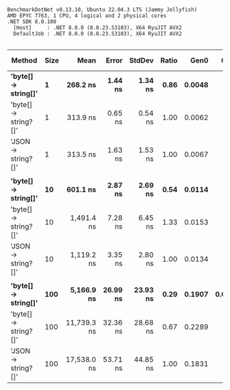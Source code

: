 ```

BenchmarkDotNet v0.13.10, Ubuntu 22.04.3 LTS (Jammy Jellyfish)
AMD EPYC 7763, 1 CPU, 4 logical and 2 physical cores
.NET SDK 8.0.100
  [Host]     : .NET 8.0.0 (8.0.23.53103), X64 RyuJIT AVX2
  DefaultJob : .NET 8.0.0 (8.0.23.53103), X64 RyuJIT AVX2


```
| Method               | Size | Mean        | Error    | StdDev   | Ratio | Gen0   | Gen1   | Allocated | Alloc Ratio |
|--------------------- |----- |------------:|---------:|---------:|------:|-------:|-------:|----------:|------------:|
| **&#39;byte[] → string[]&#39;**  | **1**    |    **268.2 ns** |  **1.44 ns** |  **1.34 ns** |  **0.86** | **0.0048** |      **-** |     **416 B** |        **0.71** |
| &#39;byte[] → string?[]&#39; | 1    |    313.9 ns |  0.65 ns |  0.54 ns |  1.00 | 0.0062 |      - |     528 B |        0.90 |
| &#39;JSON → string?[]&#39;   | 1    |    313.5 ns |  1.63 ns |  1.53 ns |  1.00 | 0.0067 |      - |     584 B |        1.00 |
|                      |      |             |          |          |       |        |        |           |             |
| **&#39;byte[] → string[]&#39;**  | **10**   |    **601.1 ns** |  **2.87 ns** |  **2.69 ns** |  **0.54** | **0.0114** |      **-** |    **1024 B** |        **0.88** |
| &#39;byte[] → string?[]&#39; | 10   |  1,491.4 ns |  7.28 ns |  6.45 ns |  1.33 | 0.0153 |      - |    1384 B |        1.18 |
| &#39;JSON → string?[]&#39;   | 10   |  1,119.2 ns |  3.35 ns |  2.80 ns |  1.00 | 0.0134 |      - |    1168 B |        1.00 |
|                      |      |             |          |          |       |        |        |           |             |
| **&#39;byte[] → string[]&#39;**  | **100**  |  **5,166.9 ns** | **26.99 ns** | **23.93 ns** |  **0.29** | **0.1907** | **0.0076** |   **16392 B** |        **1.05** |
| &#39;byte[] → string?[]&#39; | 100  | 11,739.3 ns | 32.36 ns | 28.68 ns |  0.67 | 0.2289 |      - |   19448 B |        1.24 |
| &#39;JSON → string?[]&#39;   | 100  | 17,538.0 ns | 53.71 ns | 44.85 ns |  1.00 | 0.1831 |      - |   15632 B |        1.00 |
